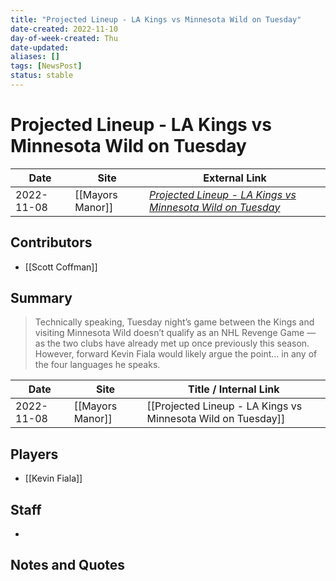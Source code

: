 ```yaml
---
title: "Projected Lineup - LA Kings vs Minnesota Wild on Tuesday"
date-created: 2022-11-10
day-of-week-created: Thu
date-updated: 
aliases: []
tags: [NewsPost]
status: stable
---
```


# Projected Lineup - LA Kings vs Minnesota Wild on Tuesday

| Date       | Site             | External Link                                                                                                                                         |
| ---------- | ---------------- | ----------------------------------------------------------------------------------------------------------------------------------------------------- |
| 2022-11-08 | [[Mayors Manor]] | [*Projected Lineup - LA Kings vs Minnesota Wild on Tuesday*](https://mayorsmanor.com/2022/11/projected-lineup-la-kings-vs-minnesota-wild-on-tuesday/) |

## Contributors
- [[Scott Coffman]]

## Summary
> Technically speaking, Tuesday night’s game between the Kings and visiting Minnesota Wild doesn’t qualify as an NHL Revenge Game — as the two clubs have already met up once previously this season. However, forward Kevin Fiala would likely argue the point… in any of the four languages he speaks.

| Date       | Site             | Title / Internal Link                                        |
| ---------- | ---------------- | ------------------------------------------------------------ |
| 2022-11-08 | [[Mayors Manor]] | [[Projected Lineup - LA Kings vs Minnesota Wild on Tuesday]] |

## Players
- [[Kevin Fiala]]

## Staff
- 

## Notes and Quotes
> 

